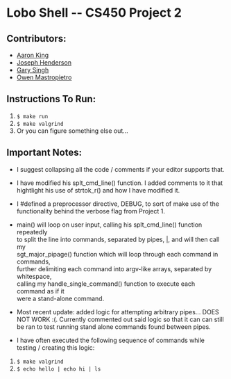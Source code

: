 # Lobo Shell -- CS450 Project 2

## Contributors:
- [Aaron King](https://github.com/aaronlking)
- [Joseph Henderson](https://github.com/jhendssu)
- [Gary Singh](https://github.com/Gary-Git)
- [Owen Mastropietro](https://github.com/OwenMastropietro)

## Instructions To Run:
 1. `$ make run`
 2. `$ make valgrind`
 3. Or you can figure something else out...

## Important Notes:
- I suggest collapsing all the code / comments if your editor supports that.  

- I have modified his splt_cmd_line() function. I added comments to it that  
hightlight his use of strtok_r() and how I have modified it.  

- I #defined a preprocessor directive, DEBUG, to sort of make use of the functionality behind the verbose flag from Project 1.

- main() will loop on user input, calling his splt_cmd_line() function repeatedly  
to split the line into commands, separated by pipes, |, and will then call my  
sgt_major_pipage() function which will loop through each command in commands,   
further delimiting each command into argv-like arrays, separated by whitespace,  
calling my handle_single_command() function to execute each command as if it  
were a stand-alone command.  

- Most recent update: added logic for attempting arbitrary pipes...
DOES NOT WORK :(. Currently commented out said logic so that it can can still be
ran to test running stand alone commands found between pipes.

- I have often executed the following sequence of commands while testing / creating this logic:  
 1. `$ make valgrind`  
 2. `$ echo hello | echo hi | ls`  
